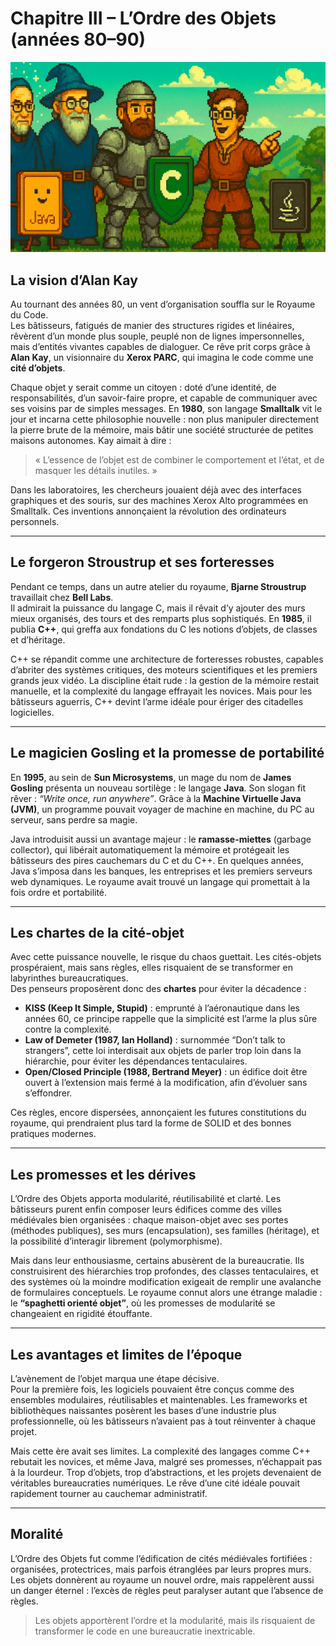 # Chapitre III – L’Ordre des Objets (années 80–90)

![chapitre-III.png](https://raw.githubusercontent.com/nicolasvauchenet/cours_architectures_logicielles/refs/heads/main/img/chapitre-III.png)

## La vision d’Alan Kay

Au tournant des années 80, un vent d’organisation souffla sur le Royaume du Code.  
Les bâtisseurs, fatigués de manier des structures rigides et linéaires, rêvèrent d’un monde plus souple, peuplé non de
lignes impersonnelles, mais d’entités vivantes capables de dialoguer. Ce rêve prit corps grâce à **Alan Kay**, un
visionnaire du **Xerox PARC**, qui imagina le code comme une **cité d’objets**.

Chaque objet y serait comme un citoyen : doté d’une identité, de responsabilités, d’un savoir-faire propre, et capable
de communiquer avec ses voisins par de simples messages. En **1980**, son langage **Smalltalk** vit le jour et incarna
cette philosophie nouvelle : non plus manipuler directement la pierre brute de la mémoire, mais bâtir une société
structurée de petites maisons autonomes. Kay aimait à dire :

> « L’essence de l’objet est de combiner le comportement et l’état, et de masquer les détails inutiles. »

Dans les laboratoires, les chercheurs jouaient déjà avec des interfaces graphiques et des souris, sur des machines
Xerox Alto programmées en Smalltalk. Ces inventions annonçaient la révolution des ordinateurs personnels.

---

## Le forgeron Stroustrup et ses forteresses

Pendant ce temps, dans un autre atelier du royaume, **Bjarne Stroustrup** travaillait chez **Bell Labs**.  
Il admirait la puissance du langage C, mais il rêvait d’y ajouter des murs mieux organisés, des tours et des remparts
plus sophistiqués. En **1985**, il publia **C++**, qui greffa aux fondations du C les notions d’objets, de classes et
d’héritage.

C++ se répandit comme une architecture de forteresses robustes, capables d’abriter des systèmes critiques, des moteurs
scientifiques et les premiers grands jeux vidéo. La discipline était rude : la gestion de la mémoire restait manuelle,
et la complexité du langage effrayait les novices. Mais pour les bâtisseurs aguerris, C++ devint l’arme idéale pour
ériger des citadelles logicielles.

---

## Le magicien Gosling et la promesse de portabilité

En **1995**, au sein de **Sun Microsystems**, un mage du nom de **James Gosling** présenta un nouveau sortilège : le
langage **Java**. Son slogan fit rêver : *“Write once, run anywhere”*. Grâce à la **Machine Virtuelle Java (JVM)**,
un programme pouvait voyager de machine en machine, du PC au serveur, sans perdre sa magie.

Java introduisit aussi un avantage majeur : le **ramasse-miettes** (garbage collector), qui libérait automatiquement la
mémoire et protégeait les bâtisseurs des pires cauchemars du C et du C++. En quelques années, Java s’imposa dans les
banques, les entreprises et les premiers serveurs web dynamiques. Le royaume avait trouvé un langage qui promettait à
la fois ordre et portabilité.

---

## Les chartes de la cité-objet

Avec cette puissance nouvelle, le risque du chaos guettait. Les cités-objets prospéraient, mais sans règles, elles
risquaient de se transformer en labyrinthes bureaucratiques.  
Des penseurs proposèrent donc des **chartes** pour éviter la décadence :

- **KISS (Keep It Simple, Stupid)** : emprunté à l’aéronautique dans les années 60, ce principe rappelle que la
  simplicité est l’arme la plus sûre contre la complexité.
- **Law of Demeter (1987, Ian Holland)** : surnommée “Don’t talk to strangers”, cette loi interdisait aux objets de
  parler trop loin dans la hiérarchie, pour éviter les dépendances tentaculaires.
- **Open/Closed Principle (1988, Bertrand Meyer)** : un édifice doit être ouvert à l’extension mais fermé à la
  modification, afin d’évoluer sans s’effondrer.

Ces règles, encore dispersées, annonçaient les futures constitutions du royaume, qui prendraient plus tard la forme de
SOLID et des bonnes pratiques modernes.

---

## Les promesses et les dérives

L’Ordre des Objets apporta modularité, réutilisabilité et clarté. Les bâtisseurs purent enfin composer leurs édifices
comme des villes médiévales bien organisées : chaque maison-objet avec ses portes (méthodes publiques), ses murs
(encapsulation), ses familles (héritage), et la possibilité d’interagir librement (polymorphisme).

Mais dans leur enthousiasme, certains abusèrent de la bureaucratie. Ils construisirent des hiérarchies trop profondes,
des classes tentaculaires, et des systèmes où la moindre modification exigeait de remplir une avalanche de formulaires
conceptuels. Le royaume connut alors une étrange maladie : le **“spaghetti orienté objet”**, où les promesses de
modularité se changeaient en rigidité étouffante.

---

## Les avantages et limites de l’époque

L’avènement de l’objet marqua une étape décisive.  
Pour la première fois, les logiciels pouvaient être conçus comme des ensembles modulaires, réutilisables et
maintenables. Les frameworks et bibliothèques naissantes posèrent les bases d’une industrie plus professionnelle, où
les bâtisseurs n’avaient pas à tout réinventer à chaque projet.

Mais cette ère avait ses limites. La complexité des langages comme C++ rebutait les novices, et même Java, malgré ses
promesses, n’échappait pas à la lourdeur. Trop d’objets, trop d’abstractions, et les projets devenaient de véritables
bureaucraties numériques. Le rêve d’une cité idéale pouvait rapidement tourner au cauchemar administratif.

---

## Moralité

L’Ordre des Objets fut comme l’édification de cités médiévales fortifiées : organisées, protectrices, mais parfois
étranglées par leurs propres murs. Les objets donnèrent au royaume un nouvel ordre, mais rappelèrent aussi un danger
éternel : l’excès de règles peut paralyser autant que l’absence de règles.

> Les objets apportèrent l’ordre et la modularité, mais ils risquaient de transformer le code en une bureaucratie
> inextricable.
